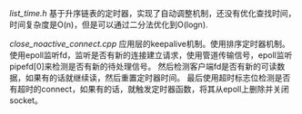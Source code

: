 *list_time.h*
基于升序链表的定时器，实现了自动调整机制，还没有优化查找时间，时间复杂度是O(n)，但是可以通过二分法优化到O(logn).

*close_noactive_connect.cpp*
应用层的keepalive机制。使用排序定时器机制。
使用epoll监听fd，监听是否有新的连接建立请求，使用管道传输信号，epoll监听pipefd[0]来检测是否有新的待处理信号。
然后检测客户端fd是否有新的可读数据，如果有的话就继续读，然后重置定时器时间。
最后使用超时标志位检测是否有超时的connect，如果有的话，就触发定时器函数，将其从epoll上删除并关闭socket。
